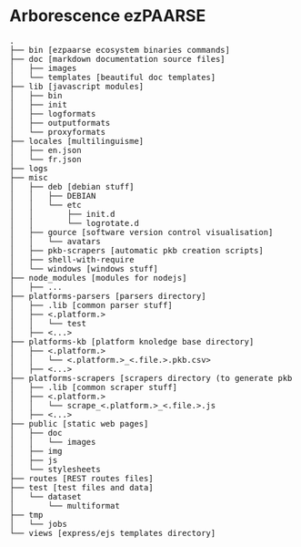 # Arborescence ezPAARSE #


<pre>
.
├── bin [ezpaarse ecosystem binaries commands]
├── doc [markdown documentation source files]
│   ├── images
│   └── templates [beautiful doc templates]
├── lib [javascript modules]
│   ├── bin
│   ├── init
│   ├── logformats
│   ├── outputformats
│   └── proxyformats
├── locales [multilinguisme]
│   ├── en.json
│   └── fr.json
├── logs
├── misc 
│   ├── deb [debian stuff]
│   │   ├── DEBIAN
│   │   └── etc
│   │       ├── init.d
│   │       └── logrotate.d
│   ├── gource [software version control visualisation]
│   │   └── avatars
│   ├── pkb-scrapers [automatic pkb creation scripts]
│   ├── shell-with-require
│   └── windows [windows stuff]
├── node_modules [modules for nodejs]
│   ├── ...
├── platforms-parsers [parsers directory]
│   ├── .lib [common parser stuff]
│   ├── <.platform.>
│   │   └── test
│   ├── <...>
├── platforms-kb [platform knoledge base directory]
│   ├── <.platform.>
│   │   └── <.platform.>_<.file.>.pkb.csv>
│   ├── <...>
├── platforms-scrapers [scrapers directory (to generate pkb files)]
│   ├── .lib [common scraper stuff]
│   ├── <.platform.>
│   │   └── scrape_<.platform.>_<.file.>.js
│   ├── <...>
├── public [static web pages]
│   ├── doc
│   │   └── images
│   ├── img
│   ├── js
│   └── stylesheets
├── routes [REST routes files]
├── test [test files and data]
│   └── dataset
│       └── multiformat
├── tmp
│   └── jobs
└── views [express/ejs templates directory]
</pre>